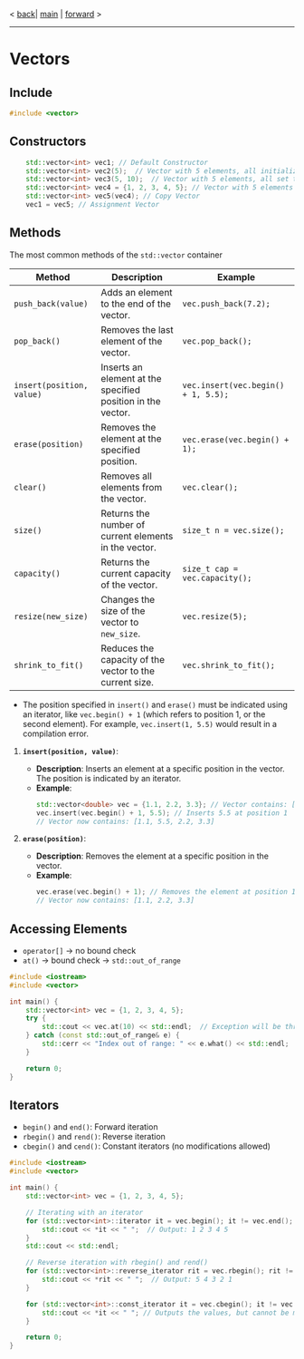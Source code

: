 
< [back](cpp08_01_00_Container_Sequenziell.md)| [main](/) | [forward](cpp08_01_02_deque.md) > 

---

# Vectors 
## Include 
```cpp
#include <vector>
```

## Constructors 
```cpp
    std::vector<int> vec1; // Default Constructor 
    std::vector<int> vec2(5);  // Vector with 5 elements, all initialized to 0
    std::vector<int> vec3(5, 10);  // Vector with 5 elements, all set to the value 10
    std::vector<int> vec4 = {1, 2, 3, 4, 5}; // Vector with 5 elements with the corresponding values
    std::vector<int> vec5(vec4); // Copy Vector 
    vec1 = vec5; // Assignment Vector 
```

## Methods 

The most common methods of the `std::vector` container

| Method                     | Description                                                                | Example                                         |
|----------------------------|----------------------------------------------------------------------------|--------------------------------------------------|
| `push_back(value)`         | Adds an element to the end of the vector.                                 | `vec.push_back(7.2);`                           |
| `pop_back()`               | Removes the last element of the vector.                                   | `vec.pop_back();`                               |
| `insert(position, value)`   | Inserts an element at the specified position in the vector.               | `vec.insert(vec.begin() + 1, 5.5);`             |
| `erase(position)`          | Removes the element at the specified position.                             | `vec.erase(vec.begin() + 1);`                   |
| `clear()`                  | Removes all elements from the vector.                                     | `vec.clear();`                                  |
| `size()`                   | Returns the number of current elements in the vector.                     | `size_t n = vec.size();`                        |
| `capacity()`               | Returns the current capacity of the vector.                               | `size_t cap = vec.capacity();`                  |
| `resize(new_size)`         | Changes the size of the vector to `new_size`.                            | `vec.resize(5);`                                |
| `shrink_to_fit()`          | Reduces the capacity of the vector to the current size.                   | `vec.shrink_to_fit();`                          |

- The position specified in `insert()` and `erase()` must be indicated using an iterator, like `vec.begin() + 1` (which refers to position 1, or the second element). For example, `vec.insert(1, 5.5)` would result in a compilation error. 

1. **`insert(position, value)`**:
   - **Description**: Inserts an element at a specific position in the vector. The position is indicated by an iterator.
   - **Example**:
     ```cpp
     std::vector<double> vec = {1.1, 2.2, 3.3}; // Vector contains: [1.1, 2.2, 3.3]
     vec.insert(vec.begin() + 1, 5.5); // Inserts 5.5 at position 1
     // Vector now contains: [1.1, 5.5, 2.2, 3.3]
     ```

1. **`erase(position)`**:
   - **Description**: Removes the element at a specific position in the vector.
   - **Example**:
     ```cpp
     vec.erase(vec.begin() + 1); // Removes the element at position 1 (5.5)
     // Vector now contains: [1.1, 2.2, 3.3]
     ```

## Accessing Elements 
- `operator[]` -> no bound check
- `at()` -> bound check -> `std::out_of_range`

```cpp
#include <iostream>
#include <vector>

int main() {
    std::vector<int> vec = {1, 2, 3, 4, 5};
    try {
        std::cout << vec.at(10) << std::endl;  // Exception will be thrown 
    } catch (const std::out_of_range& e) {
        std::cerr << "Index out of range: " << e.what() << std::endl;
    }

    return 0;
}
```

## Iterators 
- `begin()` and `end()`: Forward iteration
- `rbegin()` and `rend()`: Reverse iteration
- `cbegin()` and `cend()`: Constant iterators (no modifications allowed)

```cpp
#include <iostream>
#include <vector>

int main() {
    std::vector<int> vec = {1, 2, 3, 4, 5};

    // Iterating with an iterator
    for (std::vector<int>::iterator it = vec.begin(); it != vec.end(); ++it) {
        std::cout << *it << " ";  // Output: 1 2 3 4 5
    }
    std::cout << std::endl;

    // Reverse iteration with rbegin() and rend()
    for (std::vector<int>::reverse_iterator rit = vec.rbegin(); rit != vec.rend(); ++rit) {
        std::cout << *rit << " ";  // Output: 5 4 3 2 1
    }

    for (std::vector<int>::const_iterator it = vec.cbegin(); it != vec.cend(); ++it) {
        std::cout << *it << " "; // Outputs the values, but cannot be modified
    }

    return 0;
}
```
